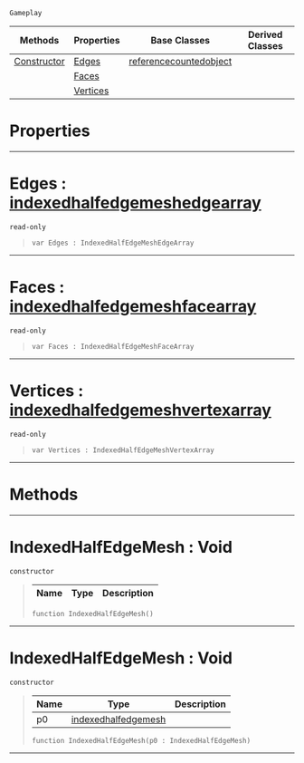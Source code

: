  `Gameplay`

|Methods|Properties|Base Classes|Derived Classes|
|---|---|---|---|
|[ Constructor](https://github.com/zeroengineteam/ZeroDocs/blob/master/code_reference/class_reference/indexedhalfedgemesh.markdown#indexedhalfedgemesh-void)|[ Edges](https://github.com/zeroengineteam/ZeroDocs/blob/master/code_reference/class_reference/indexedhalfedgemesh.markdown#edges-zero-engine-docume)|[referencecountedobject](https://github.com/zeroengineteam/ZeroDocs/blob/master/code_reference/class_reference/referencecountedobject.markdown)| |
| |[ Faces](https://github.com/zeroengineteam/ZeroDocs/blob/master/code_reference/class_reference/indexedhalfedgemesh.markdown#faces-zero-engine-docume)| | |
| |[ Vertices](https://github.com/zeroengineteam/ZeroDocs/blob/master/code_reference/class_reference/indexedhalfedgemesh.markdown#vertices-zero-engine-doc)| | |


 #  Properties


---  
 #  Edges : [indexedhalfedgemeshedgearray](https://github.com/zeroengineteam/ZeroDocs/blob/master/code_reference/class_reference/indexedhalfedgemeshedgearray.markdown)

 `read-only`

> 
> ``` lang=cpp, name=Nada
> var Edges : IndexedHalfEdgeMeshEdgeArray


---  
 #  Faces : [indexedhalfedgemeshfacearray](https://github.com/zeroengineteam/ZeroDocs/blob/master/code_reference/class_reference/indexedhalfedgemeshfacearray.markdown)

 `read-only`

> 
> ``` lang=cpp, name=Nada
> var Faces : IndexedHalfEdgeMeshFaceArray


---  
 #  Vertices : [indexedhalfedgemeshvertexarray](https://github.com/zeroengineteam/ZeroDocs/blob/master/code_reference/class_reference/indexedhalfedgemeshvertexarray.markdown)

 `read-only`

> 
> ``` lang=cpp, name=Nada
> var Vertices : IndexedHalfEdgeMeshVertexArray


---  
 #  Methods


---  
 #  IndexedHalfEdgeMesh : Void

 `constructor`

> 
> |Name|Type|Description|
> |---|---|---|
> ``` lang=cpp, name=Nada
> function IndexedHalfEdgeMesh()
> ``` 


---  
 #  IndexedHalfEdgeMesh : Void

 `constructor`

> 
> |Name|Type|Description|
> |---|---|---|
> |p0|[indexedhalfedgemesh](https://github.com/zeroengineteam/ZeroDocs/blob/master/code_reference/class_reference/indexedhalfedgemesh.markdown)| |
> ``` lang=cpp, name=Nada
> function IndexedHalfEdgeMesh(p0 : IndexedHalfEdgeMesh)
> ``` 


---  
 

 